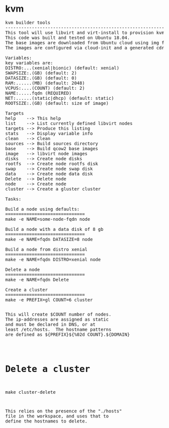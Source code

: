 # kvm
<pre>
kvm builder tools
--------------------------------------------------------------
This tool will use libvirt and virt-install to provision kvm nodes on Linux.
This code was built and tested on Ubuntu 18.04.
The base images are downloaded from Ubuntu cloud using img files.
The images are configured via cloud-init and a generated cdrom iso.

Variables:
key variables are:
DISTRO:...(xenial|bionic) (default: xenial)
SWAPSIZE:.(GB) (default: 2)
DATASIZE:.(GB) (default: 0)
RAM:......(MB) (default: 2048)
VCPUS:....(COUNT) (default: 2)
NAME:.....fqdn (REQUIRED) 
NET:......(static|dhcp) (default: static)
ROOTSIZE:.(GB) (default: size of image)

Targets
help    --> This help
list    --> List currently defined libvirt nodes
targets --> Produce this listing
stats   --> Display variable info
clean   --> Clean
sources --> Build sources directory
base    --> Build qcow2 base images
image   --> libvirt node images
disks   --> Create node disks
rootfs  --> Create node rootfs disk
swap    --> Create node swap disk
data    --> Create node data disk
Delete  --> Delete node
node    --> Create node
cluster --> Create a gluster cluster

Tasks:

Build a node using defaults:
==============================
make -e NAME=some-node-fqdn node

Build a node with a data disk of 8 gb
==============================
make -e NAME=fqdn DATASIZE=8 node

Build a node from distro xenial
==============================
make -e NAME=fqdn DISTRO=xenial node

Delete a node
==============================
make -e NAME=fqdn Delete

Create a cluster
==============================
make -e PREFIX=gl COUNT=6 cluster

<pre>
This will create $COUNT number of nodes.  
The ip-addresses are assigned as static 
and must be declared in DNS, or at 
least /etc/hosts.  The hostname patterns 
are defined as ${PREFIX}${%02d COUNT}.${DOMAIN}  
</pre>

Delete a cluster
==============================
make cluster-delete

<pre>
This relies on the presence of the "./hosts" 
file in the workspace, and uses that to 
define the hostnames to delete.
</pre>

